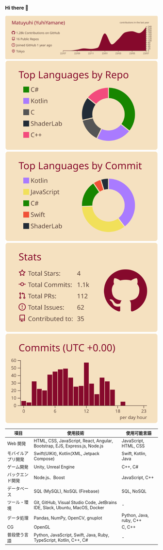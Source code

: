 ### Hi there 👋


[![](https://raw.githubusercontent.com/Matuyuhi/Matuyuhi/main/profile-summary-card-output/moltack/0-profile-details.svg)](https://github.com/vn7n24fzkq/github-profile-summary-cards)
[![](https://raw.githubusercontent.com/Matuyuhi/Matuyuhi/main/profile-summary-card-output/moltack/1-repos-per-language.svg)](https://github.com/vn7n24fzkq/github-profile-summary-cards) [![](https://raw.githubusercontent.com/Matuyuhi/Matuyuhi/main/profile-summary-card-output/moltack/2-most-commit-language.svg)](https://github.com/vn7n24fzkq/github-profile-summary-cards)
[![](https://raw.githubusercontent.com/Matuyuhi/Matuyuhi/main/profile-summary-card-output/moltack/3-stats.svg)](https://github.com/vn7n24fzkq/github-profile-summary-cards) [![](https://raw.githubusercontent.com/Matuyuhi/Matuyuhi/main/profile-summary-card-output/moltack/4-productive-time.svg)](https://github.com/vn7n24fzkq/github-profile-summary-cards)



| 項目                           | 使用技術                                                        | 使用可能言語                              |
|-------------------------------|-----------------------------------------------------------------|----------------------------------------|
| Web 開発                        | HTML, CSS, JavaScript, React, Angular, Bootstrap, EJS, Express.js, Node.js | JavaScript, HTML, CSS      |
| モバイルアプリ開発              | Swift(UIKit), Kotlin(XML, Jetpack Compose)           | Swift, Kotlin, Java        |
| ゲーム開発              | Unity, Unreal Engine          | C++, C#        |
| バックエンド開発                | Node.js、Boost| JavaScript, C++    |
| データベース                    | SQL (MySQL), NoSQL (Firebase) | SQL, NoSQL                            |
| ツール・環境                    | Git, GitHub, Visual Studio Code, JetBrains IDE, Slack, Ubuntu, MacOS, Docker   | -                                      |
| データ処理                      | Pandas, NumPy, OpenCV, gnuplot                             | Python, Java, ruby, C++                   |
| CG                            | OpenGL | C, C++ |
| 普段使う言語                    | Python, JavaScript, Swift, Java, Ruby, TypeScript, Kotlin, C++, C#   | - |
<!--
**Matuyuhi/Matuyuhi** is a ✨ _special_ ✨ repository because its `README.md` (this file) appears on your GitHub profile.

Here are some ideas to get you started:

- 🔭 I’m currently working on ...
- 🌱 I’m currently learning ...
- 👯 I’m looking to collaborate on ...
- 🤔 I’m looking for help with ...
- 💬 Ask me about ...
- 📫 How to reach me: ...
- 😄 Pronouns: ...
- ⚡ Fun fact: ...
-->
